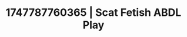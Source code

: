 ---
categories:
- Softcore narrative
- Erotic audiobooks
- Fantasy surrenderSlow strip tease
- Caressing curves
- Hands in hair
image: /assets/images/1747787760365.jpg
layout: post
seo:
  description: Featured content with sensual Scat Fetish, ABDL Play. HD images available.
  keywords: Scat Fetish, ABDL Play
  og_image: /assets/images/1747787760365.jpg
  schema_type: VisualArtwork
tags:
- ABDL Play
- '#1747787760365'
- Scat Fetish
title: 1747787760365 | Scat Fetish ABDL Play
---